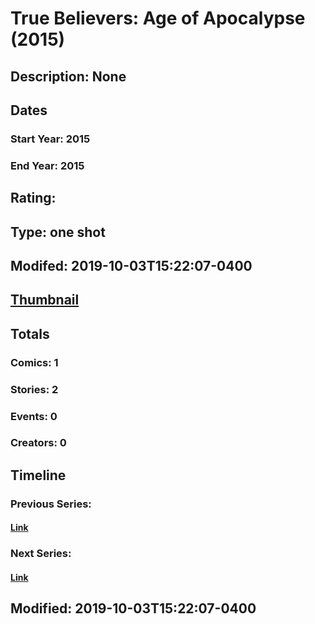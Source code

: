 # True Believers: Age of Apocalypse (2015)
## Description: None
## Dates
### Start Year: 2015
### End Year: 2015
## Rating: 
## Type: one shot
## Modifed: 2019-10-03T15:22:07-0400
## [Thumbnail](http://i.annihil.us/u/prod/marvel/i/mg/9/e0/553fbf4c733f8.jpg)
## Totals
### Comics: 1
### Stories: 2
### Events: 0
### Creators: 0
## Timeline
### Previous Series: 
#### [Link]()
### Next Series: 
#### [Link]()
## Modified: 2019-10-03T15:22:07-0400